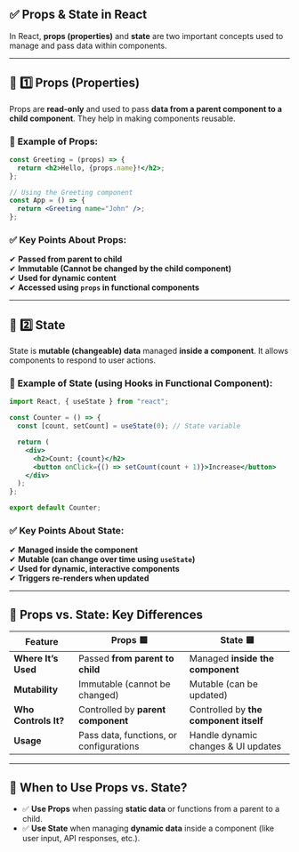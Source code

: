 ## ✅ **Props & State in React**

In React, **props (properties)** and **state** are two important concepts used to manage and pass data within components.

---

## **🔹 1️⃣ Props (Properties)**

Props are **read-only** and used to pass **data from a parent component to a child component**. They help in making components reusable.

### 🔹 **Example of Props:**

```jsx
const Greeting = (props) => {
  return <h2>Hello, {props.name}!</h2>;
};

// Using the Greeting component
const App = () => {
  return <Greeting name="John" />;
};
```

### ✅ **Key Points About Props:**

✔ **Passed from parent to child**  
✔ **Immutable (Cannot be changed by the child component)**  
✔ **Used for dynamic content**  
✔ **Accessed using `props` in functional components**

---

## **🔹 2️⃣ State**

State is **mutable (changeable) data** managed **inside a component**. It allows components to respond to user actions.

### 🔹 **Example of State (using Hooks in Functional Component):**

```jsx
import React, { useState } from "react";

const Counter = () => {
  const [count, setCount] = useState(0); // State variable

  return (
    <div>
      <h2>Count: {count}</h2>
      <button onClick={() => setCount(count + 1)}>Increase</button>
    </div>
  );
};

export default Counter;
```

### ✅ **Key Points About State:**

✔ **Managed inside the component**  
✔ **Mutable (can change over time using `useState`)**  
✔ **Used for dynamic, interactive components**  
✔ **Triggers re-renders when updated**

---

## **🔄 Props vs. State: Key Differences**

| Feature              | **Props** 🟦                            | **State** 🟨                           |
| -------------------- | --------------------------------------- | -------------------------------------- |
| **Where It’s Used**  | Passed **from parent to child**         | Managed **inside the component**       |
| **Mutability**       | Immutable (cannot be changed)           | Mutable (can be updated)               |
| **Who Controls It?** | Controlled by **parent component**      | Controlled by **the component itself** |
| **Usage**            | Pass data, functions, or configurations | Handle dynamic changes & UI updates    |

---

## **📌 When to Use Props vs. State?**

- ✅ **Use Props** when passing **static data** or functions from a parent to a child.
- ✅ **Use State** when managing **dynamic data** inside a component (like user input, API responses, etc.).

